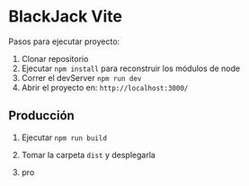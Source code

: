 # BlackJack Vite

Pasos para ejecutar proyecto:

1. Clonar repositorio
2. Ejecutar ```npm install``` para reconstruir los módulos de node
3. Correr el devServer ```npm run dev```
4. Abrir el proyecto en: ```http://localhost:3000/```

## Producción

1. Ejecutar ```npm run build```
2. Tomar la carpeta ```dist``` y desplegarla

3. pro